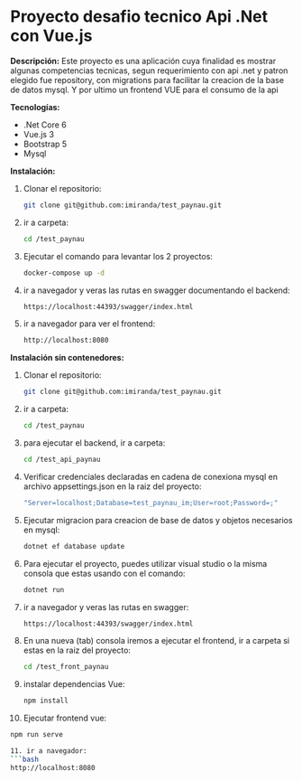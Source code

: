 ﻿# Proyecto desafio tecnico Api .Net con Vue.js

**Descripción:**
Este proyecto es una aplicación cuya finalidad es mostrar algunas competencias tecnicas, segun requerimiento con api .net y patron elegido fue repository, con migrations para facilitar la creacion de la base de datos mysql. Y por ultimo un frontend VUE para el consumo de la api

**Tecnologías:**
* .Net Core 6
* Vue.js 3
* Bootstrap 5
* Mysql

**Instalación:**

1. Clonar el repositorio:
   ```bash
   git clone git@github.com:imiranda/test_paynau.git

2. ir a carpeta:
   ```bash
   cd /test_paynau

3. Ejecutar el comando para levantar los 2 proyectos:
   ```bash
   docker-compose up -d

3. ir a navegador y veras las rutas en swagger documentando el backend:
   ```bash
   https://localhost:44393/swagger/index.html

4. ir a navegador para ver el frontend:
   ```bash
   http://localhost:8080

**Instalación sin contenedores:**

1. Clonar el repositorio:
   ```bash
   git clone git@github.com:imiranda/test_paynau.git

2. ir a carpeta:
   ```bash
   cd /test_paynau

3. para ejecutar el backend, ir a carpeta:
   ```bash
   cd /test_api_paynau

4. Verificar credenciales declaradas en cadena de conexiona mysql en archivo appsettings.json en la raiz del proyecto:
   ```bash
   "Server=localhost;Database=test_paynau_im;User=root;Password=;"

5. Ejecutar migracion para creacion de base de datos y objetos necesarios en mysql:
   ```bash
   dotnet ef database update

6. Para ejecutar el proyecto, puedes utilizar visual studio o la misma consola que estas usando con el comando:
   ```bash
   dotnet run

7. ir a navegador y veras las rutas en swagger:
   ```bash
   https://localhost:44393/swagger/index.html

8. En una nueva (tab) consola iremos a ejecutar el frontend, ir a carpeta si estas en la raiz del proyecto:
   ```bash
   cd /test_front_paynau

9. instalar dependencias Vue:
   ```bash
   npm install

10. Ejecutar frontend vue:
   ```bash
   npm run serve

11. ir a navegador:
   ```bash
   http://localhost:8080
